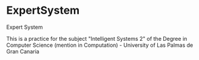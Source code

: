 # ExpertSystem
Expert System 

This is a practice for the subject "Intelligent Systems 2" of the Degree in Computer Science (mention in Computation) - University of Las Palmas de Gran Canaria
